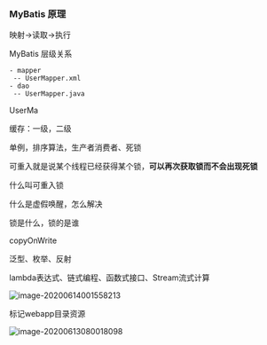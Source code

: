 ### MyBatis 原理







映射->读取->执行



MyBatis 层级关系



```tree
- mapper
 -- UserMapper.xml
- dao
 -- UserMapper.java
```





UserMa



缓存：一级，二级



单例，排序算法，生产者消费者、死锁





可重入就是说某个线程已经获得某个锁，**可以再次获取锁而不会出现死锁**



什么叫可重入锁

什么是虚假唤醒，怎么解决

锁是什么，锁的是谁

copyOnWrite 





泛型、枚举、反射

lambda表达式、链式编程、函数式接口、Stream流式计算





![image-20200614001558213](C:\Users\16794\AppData\Roaming\Typora\typora-user-images\image-20200614001558213.png)



标记webapp目录资源



![image-20200613080018098](C:\Users\16794\AppData\Roaming\Typora\typora-user-images\image-20200613080018098.png)